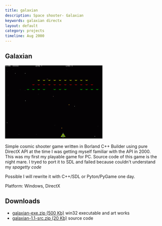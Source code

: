 ```yaml
---
title: galaxian
description: Space shooter- Galaxian
keywords: galaxian directx
layout: default
category: projects
timeline: Aug 2000
---
```

 
Galaxian
--

![Galaxian screenshot](img/galaxian.png) 
 
Simple cosmic shooter game written in Borland C++ Builder
using pure DirectX API at the time I was getting myself familiar with the API in 2000. 
This was my first my playable game for PC.
Source code of this game is the night mare. I tryed to port it to SDL and failed
because couldn't understand my _spagetty code_

Possible I will rewrite it with C++/SDL or Pyton/PyGame one day.

Platform: Windows, DirectX
 
Downloads
---

 - <a href="files/galaxian-exe.zip">galaxian-exe.zip (500 Kb)</a>
    win32 executable and art works
 - <a href="files/galaxian-1.1-src.zip">galaxian-1.1-src.zip (20 Kb)</a>
    source code
